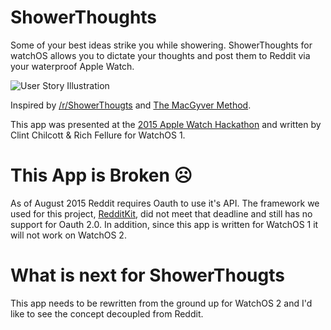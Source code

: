 # ShowerThoughts

Some of your best ideas strike you while showering. ShowerThoughts for watchOS allows you to dictate your thoughts and post them to Reddit via your waterproof Apple Watch.

![User Story Illustration](https://c2.staticflickr.com/2/1579/24153558111_1788cb4fa8.jpg)

Inspired by [/r/ShowerThougts](https://www.reddit.com/r/Showerthoughts/) and [The MacGyver Method](https://youtu.be/gaDInuYw98k).

This app was presented at the [2015 Apple Watch Hackathon](http://www.youtube.com/watch?v=xA97JPHC2D4&t=0m35s) and written by Clint Chilcott & Rich Fellure for WatchOS 1. 

# This App is Broken ☹️
As of August 2015 Reddit requires Oauth to use it's API. The framework we used for this project, [RedditKit](https://github.com/samsymons/RedditKit), did not meet that deadline and still has no support for Oauth 2.0. In addition, since this app is written for WatchOS 1 it will not work on WatchOS 2.

# What is next for ShowerThougts
This app needs to be rewritten from the ground up for WatchOS 2 and I'd like to see the concept decoupled from Reddit. 
